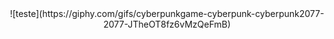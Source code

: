 <div align="center">
  ![teste](https://giphy.com/gifs/cyberpunkgame-cyberpunk-cyberpunk2077-2077-JTheOT8fz6vMzQeFmB)
</div>
